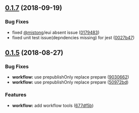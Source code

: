 <a name="0.1.7"></a>
## [0.1.7](https://github.com/MST-EUI/EUI-component-tpl/compare/v0.1.5...v0.1.7) (2018-09-19)


### Bug Fixes

* fixed [@mistong](https://github.com/mistong)/eui absent issue ([0179483](https://github.com/MST-EUI/EUI-component-tpl/commit/0179483))
* fixed unit test issue(depndencies missing) for jest ([0027b47](https://github.com/MST-EUI/EUI-component-tpl/commit/0027b47))



<a name="0.1.5"></a>
## [0.1.5](https://github.com/MST-EUI/EUI-component-tpl/compare/v1.0.4...v0.1.5) (2018-08-27)


### Bug Fixes

* **workflow:** use prepublishOnly replace prepare ([9030662](https://github.com/MST-EUI/EUI-component-tpl/commit/9030662))
* **workflow:** use prepublishOnly replace prepare ([50972bd](https://github.com/MST-EUI/EUI-component-tpl/commit/50972bd))


### Features

* **workflow:** add workflow tools ([677df5b](https://github.com/MST-EUI/EUI-component-tpl/commit/677df5b))




